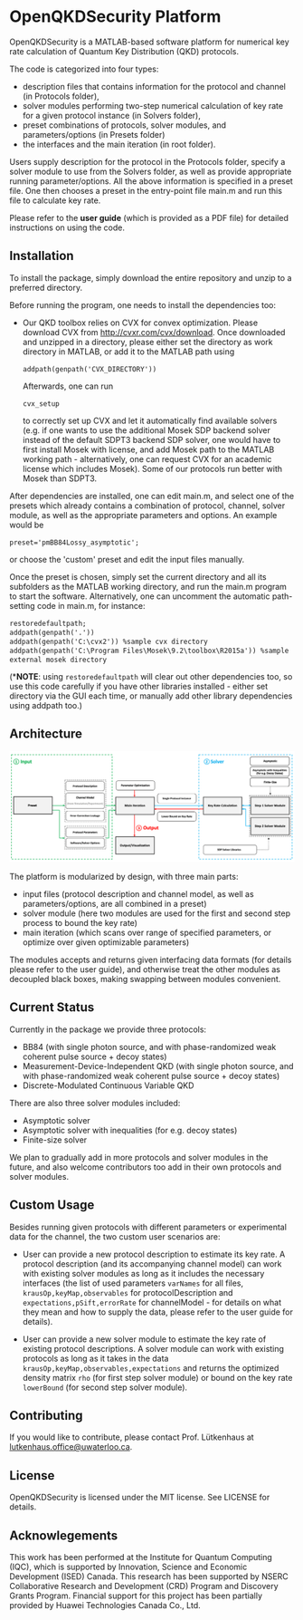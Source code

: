 # OpenQKDSecurity Platform

OpenQKDSecurity is a MATLAB-based software platform for numerical key rate calculation of Quantum Key Distribution (QKD) protocols.

The code is categorized into four types: 
- description files that contains information for the protocol and channel (in Protocols folder), 
- solver modules performing two-step numerical calculation of key rate for a given protocol instance (in Solvers folder), 
- preset combinations of protocols, solver modules, and parameters/options (in Presets folder)
- the interfaces and the main iteration (in root folder).

Users supply description for the protocol in the Protocols folder, specify a solver module to use from the Solvers folder, as well as provide appropriate running parameter/options. All the above information is specified in a preset file. One then chooses a preset in the entry-point file main.m and run this file to calculate key rate.

Please refer to the **user guide** (which is provided as a PDF file) for detailed instructions on using the code.

## Installation

To install the package, simply download the entire repository and unzip to a preferred directory.

Before running the program, one needs to install the dependencies too:
- Our QKD toolbox relies on CVX for convex optimization. Please download CVX from http://cvxr.com/cvx/download. Once downloaded and unzipped in a directory, please either set the directory as work directory in MATLAB, or add it to the MATLAB path using 

    ```
	addpath(genpath('CVX_DIRECTORY'))
    ```

	Afterwards, one can run

	```
	cvx_setup
	```

	to correctly set up CVX and let it automatically find available solvers (e.g. if one wants to use the additional Mosek SDP backend solver instead of the default SDPT3 backend SDP solver, one would have to first install Mosek with license, and add Mosek path to the MATLAB working path - alternatively, one can request CVX for an academic license which includes Mosek). Some of our protocols run better with Mosek than SDPT3.

After dependencies are installed, one can edit main.m, and select one of the presets which already contains a combination of protocol, channel, solver module, as well as the appropriate parameters and options. An example would be

```
preset='pmBB84Lossy_asymptotic';
```

or choose the 'custom' preset and edit the input files manually. 

Once the preset is chosen, simply set the current directory and all its subfolders as the MATLAB working directory, and run the main.m program to start the software. Alternatively, one can uncomment the automatic path-setting code in main.m, for instance:

```
restoredefaultpath;
addpath(genpath('.'))
addpath(genpath('C:\cvx2')) %sample cvx directory
addpath(genpath('C:\Program Files\Mosek\9.2\toolbox\R2015a')) %sample external mosek directory
```

(***NOTE**: using ```restoredefaultpath``` will clear out other dependencies too, so use this code carefully if you have other libraries installed - either set directory via the GUI each time, or manually add other library dependencies using addpath too.)


## Architecture
<img src="architecture.png" width="800">

The platform is modularized by design, with three main parts: 
- input files (protocol description and channel model, as well as parameters/options, are all combined in a preset)
- solver module (here two modules are used for the first and second step process to bound the key rate)
- main iteration (which scans over range of specified parameters, or optimize over given optimizable parameters)

The modules accepts and returns given interfacing data formats (for details please refer to the user guide), and otherwise treat the other modules as decoupled black boxes, making swapping between modules convenient.

## Current Status

Currently in the package we provide three protocols:

- BB84 (with single photon source, and with phase-randomized weak coherent pulse source + decoy states)
- Measurement-Device-Independent QKD (with single photon source, and with phase-randomized weak coherent pulse source + decoy states)
- Discrete-Modulated Continuous Variable QKD

There are also three solver modules included:
- Asymptotic solver
- Asymptotic solver with inequalities (for e.g. decoy states)
- Finite-size solver

We plan to gradually add in more protocols and solver modules in the future, and also welcome contributors too add in their own protocols and solver modules.

## Custom Usage

Besides running given protocols with different parameters or experimental data for the channel, the two custom user scenarios are:

- User can provide a new protocol description to estimate its key rate. A protocol description (and its accompanying channel model) can work with existing solver modules as long as it includes the necessary interfaces (the list of used parameters ``varNames`` for all files, ``krausOp,keyMap,observables`` for protocolDescription and ``expectations,pSift,errorRate`` for channelModel - for details on what they mean and how to supply the data, please refer to the user guide for details).

- User can provide a new solver module to estimate the key rate of existing protocol descriptions. A solver module can work with existing protocols as long as it takes in the data ``krausOp,keyMap,observables,expectations`` and returns the optimized density matrix ``rho`` (for first step solver module) or bound on the key rate ``lowerBound`` (for second step solver module).

## Contributing

If you would like to contribute, please contact Prof. Lütkenhaus at lutkenhaus.office@uwaterloo.ca.

## License

OpenQKDSecurity is licensed under the MIT license. See LICENSE for details.

## Acknowlegements

This work has been performed at the Institute for Quantum Computing (IQC), which is supported by Innovation, Science and Economic Development (ISED) Canada. This research has been supported by NSERC Collaborative Research and Development (CRD) Program and Discovery Grants Program. Financial support for this project has been partially provided by Huawei Technologies Canada Co., Ltd.
